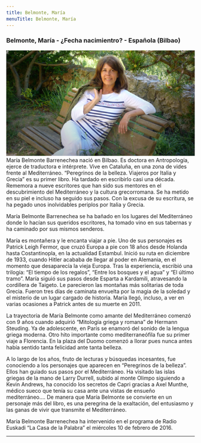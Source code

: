 ```yaml
---
title: Belmonte, María
menuTitle: Belmonte, María
---
```

### Belmonte, María - ¿Fecha nacimientro? - Española (Bilbao)
!["Imagen no encontrada"](BelmonteMaria.jpg)       
María Belmonte Barrenechea nació en Bilbao. Es doctora en Antropología, ejerce de traductora e intérprete. Vive en Cataluña, en una zona de vides frente al Mediterráneo. “Peregrinos de la belleza. Viajeros por Italia y Grecia” es su primer libro. Ha tardado en escribirlo casi una década. Rememora a nueve escritores que han sido sus mentores en el descubrimiento del Mediterráneo y la cultura grecorromana. Se ha metido en su piel e incluso ha seguido sus pasos. Con la excusa de su escritura, se ha pegado unos inolvidables periplos por Italia y Grecia.


María Belmonte Barrenechea se ha bañado en los lugares del Mediterráneo donde lo hacían sus queridos escritores, ha tomado vino en sus tabernas y ha caminado por sus mismos senderos.

María es montañera y le encanta viajar a pie. Uno de sus personajes es Patrick Leigh Fermor, que cruzó Europa a pie con 18 años desde Holanda hasta Costantinopla, en la actualidad Estambul. Inició su ruta en diciembre de 1933, cuando Hitler acababa de llegar al poder en Alemania, en el momento que desaparecía la vieja Europa. Tras la experiencia, escribió una trilogía: “El tiempo de los regalos”, “Entre los bosques y el agua” y “El último tramo”. María siguió sus pasos desde Esparta a Kardamili, atravesando la cordillera de Taigeto. Le parecieron las montañas más solitarias de toda Grecia. Fueron tres días de caminata envuelta por la magia de la soledad y el misterio de un lugar cargado de historia. María llegó, incluso, a ver en varias ocasiones a Patrick antes de su muerte en 2011.

La trayectoria de María Belmonte como amante del Mediterráneo comenzó con 9 años cuando adquirió “Mitología griega y romana” de Hermann Steuding. Ya de adolescente, en París se enamoró del sonido de la lengua griega moderna. Otro hito importante como mediterraneófila fue su primer viaje a Florencia. En la plaza del Duomo comenzó a llorar pues nunca antes había sentido tanta felicidad ante tanta belleza.

A lo largo de los años, fruto de lecturas y búsquedas incesantes, fue conociendo a los personajes que aparecen en “Peregrinos de la belleza”. Ellos han guiado sus pasos por el Mediterráneo. Ha visitado las islas griegas de la mano de Larry Durrell, subido al monte Olimpo siguiendo a Kevin Andrews, ha conocido los secretos de Capri gracias a Axel Munthe, médico sueco que tenía su casa ante una vistas de ensueño mediterráneo…. De manera que María Belmonte se convierte en un personaje más del libro, es una peregrina de la exaltación, del entusiasmo y las ganas de vivir que transmite el Mediterráneo.

Maria Belmonte Barrenechea ha intervenido en el programa de Radio Euskadi “La Casa de la Palabra” el miércoles 10 de febrero de 2016.
***